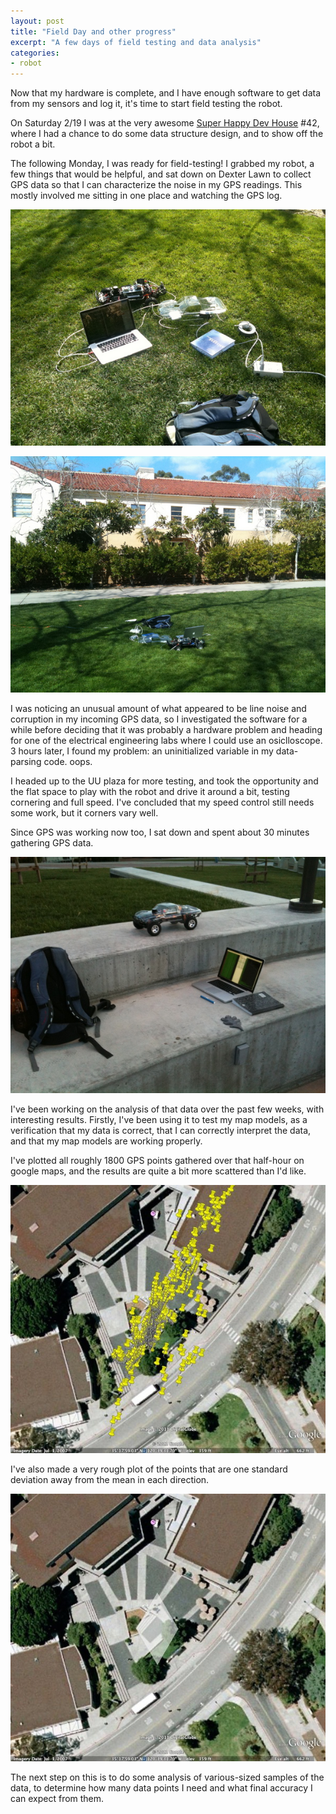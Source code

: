```yaml
---
layout: post
title: "Field Day and other progress"
excerpt: "A few days of field testing and data analysis"
categories:
- robot
---
```


Now that my hardware is complete, and I have enough software to get data from my sensors and log it, it's time to start field testing the robot.

On Saturday 2/19 I was at the very awesome [Super Happy Dev House](http://superhappydevhouse.org/) #42, where I had a chance to do some data structure design, and to show off the robot a bit.

The following Monday, I was ready for field-testing! I grabbed my robot, a few things that would be helpful, and sat down on Dexter Lawn to collect GPS data so that I can characterize the noise in my GPS readings. This mostly involved me sitting in one place and watching the GPS log.

![On Dexter Lawn](/media/2011/03/01/dexter.jpg)

![On Dexter Lawn](/media/2011/03/01/dexter2.jpg)

I was noticing an unusual amount of what appeared to be line noise and corruption in my incoming GPS data, so I investigated the software for a while before deciding that it was probably a hardware problem and heading for one of the electrical engineering labs where I could use an osiclloscope. 3 hours later, I found my problem: an uninitialized variable in my data-parsing code. oops.

I headed up to the UU plaza for more testing, and took the opportunity and the flat space to play with the robot and drive it around a bit, testing cornering and full speed. I've concluded that my speed control still needs some work, but it corners vary well.

Since GPS was working now too, I sat down and spent about 30 minutes gathering GPS data.

![In UU Plaza](/media/2011/03/01/uu.jpg)

I've been working on the analysis of that data over the past few weeks, with interesting results. Firstly, I've been using it to test my map models, as a verification that my data is correct, that I can correctly interpret the data, and that my map models are working properly.

I've plotted all roughly 1800 GPS points gathered over that half-hour on google maps, and the results are quite a bit more scattered than I'd like.

![Raw GPS Data](/media/2011/03/01/gps-data.jpg)

I've also made a very rough plot of the points that are one standard deviation away from the mean in each direction.

![GPS Mean](/media/2011/03/01/gps-mean.jpg)

The next step on this is to do some analysis of various-sized samples of the data, to determine how many data points I need and what final accuracy I can expect from them.
